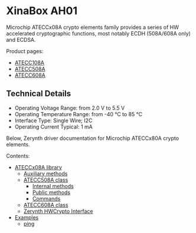 <!-- _lib.xinabox.ah01 -->
# XinaBox AH01

Microchip ATECCx08A crypto elements family provides a series of HW accelerated cryptographic functions, most notably ECDH (508A/608A only) and ECDSA.

Product pages:


* [ATECC108A](https://www.microchip.com/wwwproducts/en/ATECC108A)
* [ATECC508A](https://www.microchip.com/wwwproducts/en/ATECC108A)
* [ATECC608A](https://www.microchip.com/wwwproducts/en/ATECC108A)

## Technical Details


* Operating Voltage Range: from 2.0 V to 5.5 V
* Operating Temperature Range: from -40 °C to 85 °C
* Interface Type: Single Wire; I2C
* Operating Current Typical: 1 mA

Below, Zerynth driver documentation for Microchip ATECCx80A crypto elements.

Contents:


* [ATECCx08A library](/latest/reference/libs/xinabox/ah01/docs/ah01/)
    * [Auxiliary methods](/latest/reference/libs/xinabox/ah01/docs/ah01/#auxiliary-methods)
    * [ATECC508A class](/latest/reference/libs/xinabox/ah01/docs/ah01/#atecc508a-class)
        * [Internal methods](/latest/reference/libs/xinabox/ah01/docs/ah01/#internal-methods)
        * [Public methods](/latest/reference/libs/xinabox/ah01/docs/ah01/#public-methods)
        * [Commands](/latest/reference/libs/xinabox/ah01/docs/ah01/#commands)
    * [ATECC608A class](/latest/reference/libs/xinabox/ah01/docs/ah01/#atecc508a-class)
    * [Zerynth HWCrypto Interface](/latest/reference/libs/xinabox/ah01/docs/ah01/#zerynth-hwcrypto-interface)
* [Examples](/latest/reference/libs/xinabox/ah01/docs/examples/)
    * [ping](/latest/reference/libs/xinabox/ah01/docs/examples/#ping-example)
